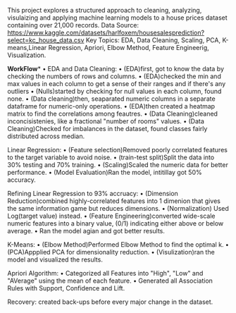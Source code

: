 This project explores a structured approach to cleaning, analyzing, visulaizing and applying machine learning models to a house prices dataset containing over 21,000 records.
Data Source: https://www.kaggle.com/datasets/harlfoxem/housesalesprediction?select=kc_house_data.csv
Key Topics: EDA, Data Cleaning, Scaling, PCA, K-means,Linear Regression, Apriori, Elbow Method, Feature Engineerig, Visualization.

****WorkFlow*****
•	EDA and Data Cleaning:
•	(EDA)first, got to know the data by checking the numbers of rows and columns.
•	(EDA)checked the min and max values in each column to get a sense of their ranges and if there's any outliers
•	(Nulls)started by checking for null values in each column, found none.
•	(Data cleaning)then, seaparated numeric columns in a separate dataframe for numeric-only operations.
•	(EDA)then created a heatmap matrix to find the correlations among feautres.
•	(Data Cleaning)cleaned inconcisistenies, like a fractional "number of rooms" values.
•	(Data Cleaning)Checked for imbalances in the dataset, found classes fairly distributed across median.

Linear Regression:
•	(Feature selection)Removed poorly correlated features to the target variable to avoid noise.
•	(train-test split)Split the data into 30% testing and 70% training.
•	(Scaling)Scaled the numeric data for better performance.
•	(Model Evaluation)Ran the model, intitillay got 50% accuracy.

Refining Linear Regression to 93% accruacy:
•	(Dimension Reduction)combined highly-correlated features into 1 dimenion that gives the same information game but reduces dimensions.
•	(Normalization) Used Log(target value) instead.
•	(Feature Engineering)converted wide-scale numeric features into a binary value, (0/1) indicating either above or below average.
•	Ran the model agian and got better results.

K-Means:
•	(Elbow Method)Performed Elbow Method to find the optimal k.
•	(PCA)Appplied PCA for dimensionality reduction.
•	(Visulization)ran the model and visualized the results.

Apriori Algorithm:
•	Categorized all Features into "High", "Low" and "AVerage" using the mean of each feature.
•	Generated all Association Rules with Support, Confidence and Lift.

Recovery:
created back-ups before every major change in the dataset.

